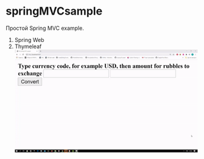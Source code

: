 # springMVCsample
Простой Spring MVC example. 
1) Spring Web
2) Thymeleaf
![demo animation](https://github.com/IvanLotoff/springMVCsample/blob/main/demo.gif)

